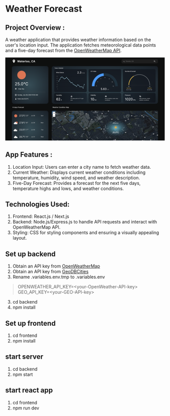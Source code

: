 # Weather Forecast
## Project Overview :
A weather application that provides weather information based on the user's location input. The application fetches meteorological data points and a five-day forecast from the [OpenWeatherMap API](https://openweathermap.org/).

![Weather Forecast UI](ui.png)

## App Features :
1) Location Input: Users can enter a city name to fetch weather data.
2) Current Weather: Displays current weather conditions including temperature, humidity, wind speed, and weather description.
3) Five-Day Forecast: Provides a forecast for the next five days, temperature highs and lows, and weather conditions.

## Technologies Used:
1) Frontend: React.js / Next.js
2) Backend: Node.js/Express.js to handle API requests and interact with OpenWeatherMap API.
3) Styling: CSS for styling components and ensuring a visually appealing layout.

## Set up backend
1) Obtain an API key from [OpenWeatherMap](https://openweathermap.org/)
2) Obtain an API key from [GeoDBCities](https://rapidapi.com/wirefreethought/api/geodb-cities)
2) Rename .variables.env.tmp to .variables.env 
> OPENWEATHER_API_KEY=\<your-OpenWeather-API-key\>
> GEO_API_KEY=\<your-GEO-API-key\>
3) cd backend
4) npm install

## Set up frontend
1) cd frontend
2) npm install

## start server
1) cd backend
2) npm start

## start react app
1) cd frontend
2) npm run dev
